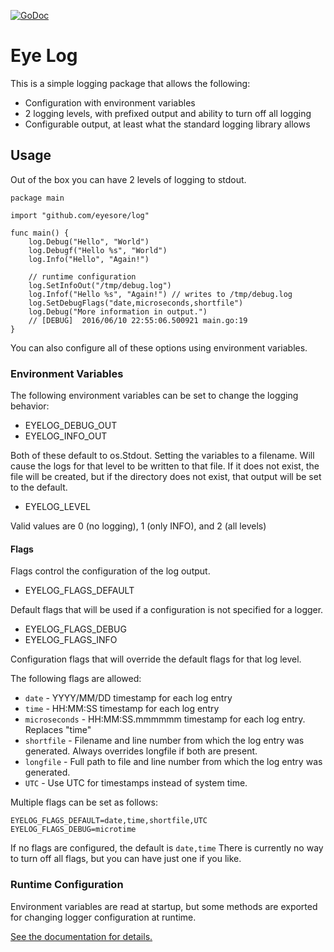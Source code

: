 [![GoDoc](https://godoc.org/github.com/eyesore/log?status.svg)](https://godoc.org/github.com/eyesore/log)

# Eye Log

This is a simple logging package that allows the following:

- Configuration with environment variables
- 2 logging levels, with prefixed output and ability to turn off all logging
- Configurable output, at least what the standard logging library allows

## Usage

Out of the box you can have 2 levels of logging to stdout.

```
package main

import "github.com/eyesore/log"

func main() {
    log.Debug("Hello", "World")
    log.Debugf("Hello %s", "World")
    log.Info("Hello", "Again!")

    // runtime configuration
    log.SetInfoOut("/tmp/debug.log")
    log.Infof("Hello %s", "Again!") // writes to /tmp/debug.log
    log.SetDebugFlags("date,microseconds,shortfile")
    log.Debug("More information in output.")
    // [DEBUG]  2016/06/10 22:55:06.500921 main.go:19
}
```

You can also configure all of these options using environment variables.

### Environment Variables
The following environment variables can be set to change the logging behavior:

- EYELOG_DEBUG_OUT
- EYELOG_INFO_OUT

Both of these default to os.Stdout.  Setting the variables to a filename. Will cause the logs for that level to be written to that file.  If it does not exist, the file will be created, but if the directory does not exist, that output will be set to the default.

- EYELOG_LEVEL

Valid values are 0 (no logging), 1 (only INFO), and 2 (all levels)

#### Flags
Flags control the configuration of the log output.

- EYELOG_FLAGS_DEFAULT

Default flags that will be used if a configuration is not specified for a logger.

- EYELOG_FLAGS_DEBUG
- EYELOG_FLAGS_INFO

Configuration flags that will override the default flags for that log level.

The following flags are allowed:

- `date` - YYYY/MM/DD timestamp for each log entry
- `time` - HH:MM:SS timestamp for each log entry
- `microseconds` - HH:MM:SS.mmmmmm timestamp for each log entry.  Replaces "time"
- `shortfile` - Filename and line number from which the log entry was generated.  Always overrides longfile if both are present.
- `longfile` - Full path to file and line number from which the log entry was generated.
- `UTC` - Use UTC for timestamps instead of system time.

Multiple flags can be set as follows:

`EYELOG_FLAGS_DEFAULT=date,time,shortfile,UTC`
`EYELOG_FLAGS_DEBUG=microtime`

If no flags are configured, the default is `date,time`
There is currently no way to turn off all flags, but you can have just one if you like.

### Runtime Configuration
Environment variables are read at startup, but some methods are exported for changing logger configuration at runtime.

[See the documentation for details.](https://godoc.org/github.com/eyesore/log)






